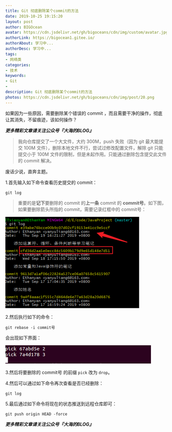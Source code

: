 ```yaml
---
title: Git 彻底删除某个commit的方法
date: 2019-10-25 19:15:20
layout: post
author: BIGOcean
avatar: https://cdn.jsdelivr.net/gh/bigoceans/cdn/img/custom/avatar.jpg
authorLink: https://bigocean1.gitee.io/ 
authorAbout: 学习中... 
authorDesc: 学习中...
tags:
- 网络类
categories:
- 技术
keywords: 
- Git
- 
description: Git 彻底删除某个commit的方法
photos: https://cdn.jsdelivr.net/gh/bigoceans/cdn/img/post/20.png
---
```



如果因为一些原因，需要删除某个错误的  commit ，而且需要干净的操作，彻底让其消失，不留痕迹，该如何操作？



***更多精彩文章请关注公众号『大海的BLOG』***

> 我向仓库提交了一个大文件，大约 300M，push 失败（因为 git 最大能提交 100M 文件），删除本地文件不行，尝试过修改配置文件，解除 git 只能提交小于 100M 文件的限制，但是未起作用。只能通过删除包含提交此文件的 commit 解决。

废话少说，直奔主题。

1.首先输入如下命令查看历史提交的 commit：

```shell
git log
```

> 重要的是**记下**要删除的 commit 的**上一条** commit 的 **commit号**。如下图，如果要删除箭头所指的 commit，需要记录红框中的 commit号：

![gitlog](https://github.com/EthanYan6/pic/raw/master/Git-%E5%BD%BB%E5%BA%95%E5%88%A0%E9%99%A4%E6%9F%90%E4%B8%AAcommit%E7%9A%84%E6%96%B9%E6%B3%95/gitlog.png)

2.然后执行如下的命令：

```shell
git rebase -i commit号
```

会出现如下界面：

![gitrebase](https://github.com/EthanYan6/pic/raw/master/Git-%E5%BD%BB%E5%BA%95%E5%88%A0%E9%99%A4%E6%9F%90%E4%B8%AAcommit%E7%9A%84%E6%96%B9%E6%B3%95/gitrebase.png)

3.然后将要删除的 commit号 的前缀 `pick` 改为 `drop`。

4.然后可以通过如下命令再次查看是否已经删除：

```shell
git log
```

5.最后通过如下命令将现在的状态推送到远程仓库即可：

```shell
git push origin HEAD -force
```


***更多精彩文章请关注公众号『大海的BLOG』***
